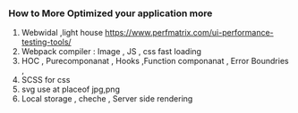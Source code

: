 ### How to More Optimized your application more  
1. Webwidal ,light house 
    https://www.perfmatrix.com/ui-performance-testing-tools/
2. Webpack compiler : Image , JS , css fast loading
3. HOC , Purecomponanat , Hooks ,Function componanat ,  Error Boundries , 
4. SCSS for css
5. svg use at placeof jpg,png 
6. Local storage , cheche , Server side rendering 
